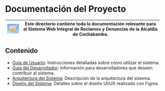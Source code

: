 # Documentación del Proyecto
| <img src="../assets/docs/logo-documentaciones.jpg" alt="Logo" width="100"/> | Este directorio contiene toda la documentación relevante para el Sistema Web Integral de Reclamos y Denuncias de la Alcaldía de Cochabamba. |
|------------------------------------------------|---------------------------------------------------------------------------------------------------------------------------------------------------------------------------------------------------------------------------|

## Contenido
- [Guía de Usuario](user-guide.md): Instrucciones detalladas sobre cómo utilizar el sistema.
- [Guía del Desarrollador](developer-guide.md): Información para desarrolladores que deseen contribuir al sistema.
- [Arquitectura del Sistema](architecture.md): Descripción de la arquitectura del sistema.
- [Diseño del Sistema](design-guide.md): Detalles sobre el diseño UI/UX realizado con Figma.
